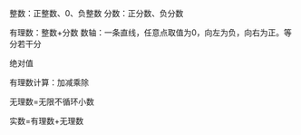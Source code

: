 

整数：正整数、0、负整数
分数：正分数、负分数


有理数：整数+分数
数轴：一条直线，任意点取值为0，向左为负，向右为正。等分若干分

绝对值

有理数计算：加减乘除

无理数=无限不循环小数

实数=有理数+无理数